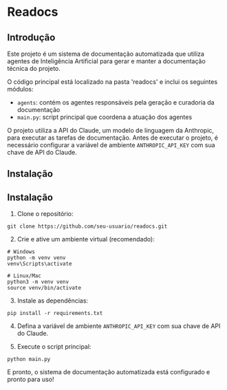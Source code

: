 # Readocs

## Introdução
Este projeto é um sistema de documentação automatizada que utiliza agentes de Inteligência Artificial para gerar e manter a documentação técnica do projeto.

O código principal está localizado na pasta 'readocs' e inclui os seguintes módulos:
- `agents`: contém os agentes responsáveis pela geração e curadoria da documentação
- `main.py`: script principal que coordena a atuação dos agentes

O projeto utiliza a API do Claude, um modelo de linguagem da Anthropic, para executar as tarefas de documentação. Antes de executar o projeto, é necessário configurar a variável de ambiente `ANTHROPIC_API_KEY` com sua chave de API do Claude.

## Instalação
## Instalação

1. Clone o repositório:
```
git clone https://github.com/seu-usuario/readocs.git
```

2. Crie e ative um ambiente virtual (recomendado):
```
# Windows
python -m venv venv
venv\Scripts\activate

# Linux/Mac
python3 -m venv venv
source venv/bin/activate
```

3. Instale as dependências:
```
pip install -r requirements.txt
```

4. Defina a variável de ambiente `ANTHROPIC_API_KEY` com sua chave de API do Claude.

5. Execute o script principal:
```
python main.py
```

E pronto, o sistema de documentação automatizada está configurado e pronto para uso!
